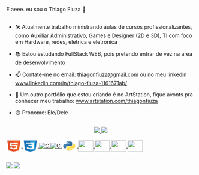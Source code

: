 E aeee. eu sou o Thiago Fiuza 👋

##

- 🛠 Atualmente trabalho ministrando aulas de cursos profissionalizantes, como Auxiliar Administrativo, Games e Designer (2D e 3D), TI com foco em Hardware, redes, eletrica e eletronica

- 📚 Estou estudando FullStack WEB, pois pretendo entrar de vez na area de desenvolvimento

- 📫 Contate-me no email: thiagonfiuza@gmail.com ou no meu linkedin www.linkedin.com/in/thiago-fiuza-1161671ab/

- 🎨 Um outro portfólio que estou criando é no ArtStation, fique avonts pra conhecer meu trabalho: www.artstation.com/thiagonfiuza

- 😄 Pronome: Ele/Dele

##

<div align="center">
  <a href="https://github.com/thiagonfiuza">
  <img height="180em" src="https://github-readme-stats.vercel.app/api?username=thiagonfiuza&show_icons=true&theme=merko&include_all_commits=true&count_private=true"/>
  <img height="180em" src="https://github-readme-stats.vercel.app/api/top-langs/?username=thiagonfiuza&layout=compact&langs_count=7&theme=merko"/>
</div>
  
  
  <div style="display: inline_block"><br>
    <img align="center" height="30" width="40" 
        src="https://raw.githubusercontent.com/devicons/devicon/master/icons/html5/html5-original.svg">
    <img align="center" height="30" width="40" 
        src="https://raw.githubusercontent.com/devicons/devicon/master/icons/css3/css3-original.svg">
    <img align="center" alt="C" height="30" width="40" 
        src="https://cdn.jsdelivr.net/gh/devicons/devicon/icons/c/c-original.svg">
    <img align="center" alt="C" height="30" width="40" 
        src="https://cdn.jsdelivr.net/gh/devicons/devicon/icons/cplusplus/cplusplus-original.svg">
    <img align="center" height="30" width="40" 
        src="https://raw.githubusercontent.com/devicons/devicon/master/icons/python/python-original.svg">
    <img align="center" height="30" width="40" 
        src="https://cdn.jsdelivr.net/gh/devicons/devicon/icons/blender/blender-original.svg">
    <img align="center" height="30" width="40" 
        src="https://cdn.jsdelivr.net/gh/devicons/devicon/icons/photoshop/photoshop-line.svg">
    <img align="center" height="30" width="40" 
        src="https://cdn.jsdelivr.net/gh/devicons/devicon/icons/arduino/arduino-original-wordmark.svg">
    <img align="center" height="30" width="40" 
        src="https://cdn.jsdelivr.net/gh/devicons/devicon/icons/linux/linux-original.svg">
    </div>
  
  ##
  
  <div>
 <a href = "mailto:thiagonfiuza@gmail.com"><img src="https://img.shields.io/badge/Gmail-D14836?style=for-the-badge&logo=gmail&logoColor=white" target="_blank"></a>    
  <a href="https://www.linkedin.com/in/thiago-fiuza-1161671ab/" target="_blank"><img src="https://img.shields.io/badge/-LinkedIn-%230077B5?style=for-the-badge&logo=linkedin&logoColor=white" target="_blank"></a> 
  </div>
  
  ##
  
  

